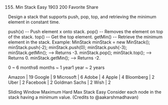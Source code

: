 155. Min Stack Easy 
1903 200 Favorite Share

Design a stack that supports push, pop, top, and retrieving the minimum element in constant time.

push(x) -- Push element x onto stack.
pop() -- Removes the element on top of the stack.
top() -- Get the top element.
getMin() -- Retrieve the minimum element in the stack.
Example:
MinStack minStack = new MinStack();
minStack.push(-2);
minStack.push(0);
minStack.push(-3);
minStack.getMin();   --> Returns -3.
minStack.pop();
minStack.top();      --> Returns 0.
minStack.getMin();   --> Returns -2.

0 ~ 6 months6 months ~ 1 year1 year ~ 2 years

Amazon | 19 Google | 9 Microsoft | 6 Adobe | 4 Apple | 4 Bloomberg | 2 Uber | 2 Facebook | 2 Goldman Sachs | 2 Wish | 2

Sliding Window Maximum Hard
Max Stack Easy
Consider each node in the stack having a minimum value. (Credits to @aakarshmadhavan)
